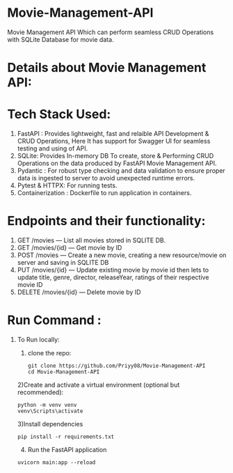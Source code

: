 # Movie-Management-API
Movie Management API Which can perform seamless CRUD Operations with SQLite Database for movie data.

# Details about Movie Management API:
# Tech Stack Used:
1) FastAPI : Provides lightweight, fast and relaible API Development & CRUD Operations, Here It has support for Swagger UI for seamless testing and using of API.
2) SQLite: Provides In-memory DB To create, store & Performing CRUD Operations on the data produced by FastAPI Movie Management API.
3) Pydantic : For robust type checking and data validation to ensure proper data is ingested to server to avoid unexpected runtime errors.
4) Pytest & HTTPX: For running tests.
5) Containerization : Dockerfile to run application in containers.

# Endpoints and their functionality:
1) GET /movies — List all movies stored in SQLITE DB.
2) GET /movies/{id} — Get movie by ID
3) POST /movies — Create a new movie, creating a new resource/movie on server and saving in SQLITE DB
4) PUT /movies/{id} — Update existing movie by movie id then lets to update title, genre, director, releaseYear, ratings of their respective movie ID
5) DELETE /movies/{id} — Delete movie by ID

# Run Command :
1) To Run locally:
   1) clone the repo:
      ```
      git clone https://github.com/Priyy08/Movie-Management-API
      cd Movie-Management-API
      ```

   2)Create and activate a virtual environment (optional but recommended):
     ```
     python -m venv venv
     venv\Scripts\activate
     ```
   3)Install dependencies
   ```
   pip install -r requirements.txt
   ```
   4) Run the FastAPI application
   ```
   uvicorn main:app --reload
   ```   
    
